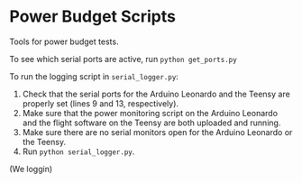 # Power Budget Scripts

Tools for power budget tests.

To see which serial ports are active, run `python get_ports.py`

To run the logging script in `serial_logger.py`:
1. Check that the serial ports for the Arduino Leonardo and the Teensy are properly set (lines 9 and 13, respectively).
2. Make sure that the power monitoring script on the Arduino Leonardo and the flight software on the Teensy are both uploaded and running.
3. Make sure there are no serial monitors open for the Arduino Leonardo or the Teensy.
4. Run `python serial_logger.py`.

(We loggin)
